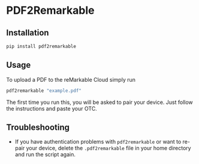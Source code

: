 # PDF2Remarkable

## Installation

```bash
pip install pdf2remarkable
```

## Usage

To upload a PDF to the reMarkable Cloud simply run

```bash
pdf2remarkable "example.pdf"
```

The first time you run this, you will be asked to pair your device. Just follow the instructions and paste your OTC.

## Troubleshooting

* If you have authentication problems with `pdf2remarkable` or want to re-pair your device, delete the `.pdf2remarkable` file in your home directory and run the script again.
